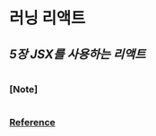 # 러닝 리액트

## _5장 JSX를 사용하는 리액트_

###

#

### [Note]

#

### [Reference](https://www.hanbit.co.kr/store/books/look.php?p_code=B7468885216)
